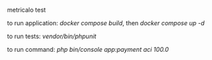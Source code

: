 metricalo test

to run application: _docker compose build_, then _docker compose up -d_

to run tests: _vendor/bin/phpunit_

to run command: _php bin/console app:payment aci 100.0_


